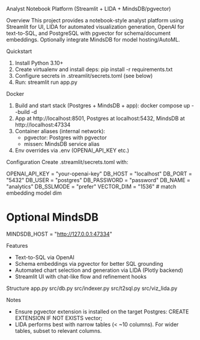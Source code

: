 Analyst Notebook Platform (Streamlit + LIDA + MindsDB/pgvector)

Overview
This project provides a notebook-style analyst platform using Streamlit for UI, LIDA for automated visualization generation, OpenAI for text-to-SQL, and PostgreSQL with pgvector for schema/document embeddings. Optionally integrate MindsDB for model hosting/AutoML.

Quickstart
1) Install Python 3.10+
2) Create virtualenv and install deps:
   pip install -r requirements.txt
3) Configure secrets in .streamlit/secrets.toml (see below)
4) Run:
   streamlit run app.py

Docker
1) Build and start stack (Postgres + MindsDB + app):
   docker compose up --build -d
2) App at http://localhost:8501, Postgres at localhost:5432, MindsDB at http://localhost:47334
3) Container aliases (internal network):
   - pgvector: Postgres with pgvector
   - missen: MindsDB service alias
4) Env overrides via .env (OPENAI_API_KEY etc.)

Configuration
Create .streamlit/secrets.toml with:

OPENAI_API_KEY = "your-openai-key"
DB_HOST = "localhost"
DB_PORT = "5432"
DB_USER = "postgres"
DB_PASSWORD = "password"
DB_NAME = "analytics"
DB_SSLMODE = "prefer"
VECTOR_DIM = "1536"  # match embedding model dim

# Optional MindsDB
MINDSDB_HOST = "http://127.0.0.1:47334"

Features
- Text-to-SQL via OpenAI
- Schema embeddings via pgvector for better SQL grounding
- Automated chart selection and generation via LIDA (Plotly backend)
- Streamlit UI with chat-like flow and refinement hooks

Structure
app.py
src/db.py
src/indexer.py
src/t2sql.py
src/viz_lida.py

Notes
- Ensure pgvector extension is installed on the target Postgres: CREATE EXTENSION IF NOT EXISTS vector;
- LIDA performs best with narrow tables (< ~10 columns). For wider tables, subset to relevant columns.

